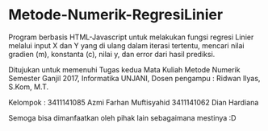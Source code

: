 # Metode-Numerik-RegresiLinier
Program berbasis HTML-Javascript untuk melakukan fungsi regresi Linier melalui input X dan Y yang di ulang dalam iterasi tertentu, mencari nilai gradien (m), konstanta (c), nilai y, dan error dari hasil prediksi.

Ditujukan untuk memenuhi Tugas kedua Mata Kuliah Metode Numerik Semester Ganjil 2017, Informatika UNJANI, Dosen pengampu : Ridwan Ilyas, S.Kom, M.T.

Kelompok :
3411141085 Azmi Farhan Muftisyahid 
3411141062 Dian Hardiana

Semoga bisa dimanfaatkan oleh pihak lain sebagaimana mestinya :D
